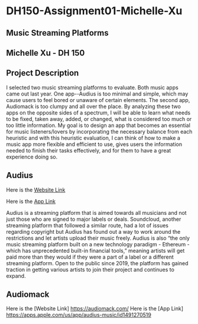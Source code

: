# DH150-Assignment01-Michelle-Xu
## Music Streaming Platforms
## Michelle Xu - DH 150
## Project Description
I selected two music streaming platforms to evaluate. Both music apps came out last year. One app--Audius is too minimal and simple, which may cause users to feel bored or unaware of certain elements. The second app, Audiomack is too clumpy and all over the place. By analyzing these two apps on the opposite sides of a spectrum, I will be able to learn what needs to be fixed, taken away, added, or changed, what is considered too much or too little information. My goal is to design an app that becomes an essential for music listeners/lovers by incorporating the necessary balance from each heuristic and with this heuristic evaluation, I can think of how to make a music app more flexible and efficient to use, gives users the information needed to finish their tasks effectively, and for them to have a great experience doing so. 
## Audius 
Here is the [Website Link](http//audius.co/)

Here is the [App Link](http//apps.apple.com/us/app/audius-music/id1491270519)

Audius is a streaming platform that is aimed towards all musicians and not just those who are signed to major labels or deals. Soundcloud, another streaming platform that followed a similar route, had a lot of issues regarding copyright but Audius has found out a way to work around the restrictions and let artists upload their music freely. Audius is also “the only music streaming platform built on a new technology paradigm - Ethereum - which has unprecedented built-in financial tools,” meaning artists will get paid more than they would if they were a part of a label or a different streaming platform.  Open to the public since 2019, the platform has gained traction in getting various artists to join their project and continues to expand. 
## Audiomack 
Here is the [Website Link] https://audiomack.com/
Here is the [App Link] https://apps.apple.com/us/app/audius-music/id1491270519

